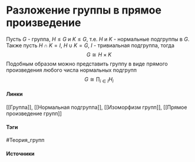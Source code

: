 # Разложение группы в прямое произведение
Пусть $G$ - группа, $H\le G$ и $K\le G$, т.е. $H$ и $K$ - нормальные подгруппы в $G$. Также пусть $H\cap K=I$, $H\cup K=G$, $I$ - тривиальная подгруппа, тогда
$$
G\cong H\times K
$$
Подобным образом можно представить группу в виде прямого произведения любого числа нормальных подгрупп
$$
G\cong\prod_{i\in I}H_{i}
$$
#### Линки
 [[Группа]],
 [[Нормальная подгруппа]],
 [[Изоморфизм групп]],
 [[Прямое произведение групп]]
#### Тэги
 #Теория_групп 
#### Источники
